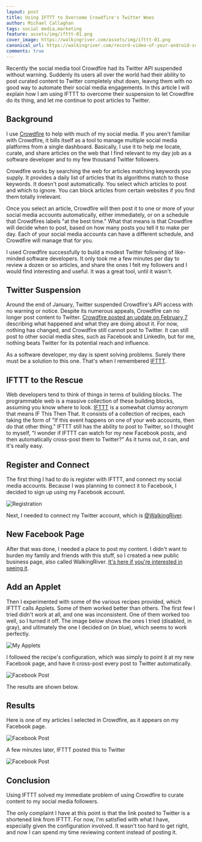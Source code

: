 ```yaml
---
layout: post
title: Using IFTTT to Overcome Crowdfire's Twitter Woes
author: Michael Callaghan
tags: social media,marketing
feature: assets/img/ifttt-01.png
cover_image: https://walkingriver.com/assets/img/ifttt-01.png
canonical_url: https://walkingriver.com/record-video-of-your-android-screen/
comments: true
---
```

Recently the social media tool Crowdfire had its Twitter API suspended without warning. 
Suddenly its users all over the world had their ability to post curated content to Twitter
completely shut down, leavng them with no good way to automate their social media engagements. 
In this article I will explain how I am using IFTTT to overcome their suspension to let
Crowdfire do its thing, and let me continue to post articles to Twitter.

<!--more-->

## Background
I use [Crowdfire](https://web.crowdfireapp.com) to help with much of my social media. If you aren't familiar with Crowdfire, it bills itself as a tool to manage multiple social media platforms from a single dashboard. Basically, I use it to help me locate, curate, and share articles on the web that I find relevant to my day job as a software developer and to my few thousand Twitter followers.

Crowdfire works by searching the web for articles matching keywords you supply. It provides a daily list of articles that its algorithms match to those keywords. It doesn't post automatically. You select which articles to post and which to ignore. You can block articles from certain websites if you find them totally irrelevant. 

Once you select an article, Crowdfire will then post it to one or more of your social media accounts automatically, either immediately, or on a schedule that Crowdfires labels "at the best time." What that means is that Crowdfire will decide when to post, based on how many posts you tell it to make per day. Each of your social media accounts can have a different schedule, and Crowdfire will manage that for you.

I used Crowdfire successfully to build a modest Twitter following of like-minded software developers. It only took me a few minutes per day to review a dozen or so articles, and share the ones I felt my followers and I would find interesting and useful. It was a great tool, until it wasn't.

## Twitter Suspension
Around the end of January, Twitter suspended Crowdfire's API access with no warning or notice. Despite its numerous appeals, Crowdfire can no longer post content to Twitter. [Crowdfire posted an update on February 7](https://blog.crowdfireapp.com/where-are-the-twitter-manage-features-60edc7dde684) describing what happened and what they are doing about it. For now, nothing has changed, and Crowdfire still cannot post to Twitter. It can still post to other social media sites, such as Facebook and LinkedIn, but for me, nothing beats Twitter for its potential reach and influence. 

As a software developer, my day is spent solving problems. Surely there must be a solution to this one. That's when I remembered [IFTTT](https://ifttt.com/).

## IFTTT to the Rescue
 Web developers tend to think of things in terms of building blocks. The programmable web is a massive collection of these building blocks, assuming you know where to look. [IFTTT](https://ifttt.com/) is a somewhat clumsy acronym that means IF This Then That. It consists of a collection of recipes, each taking the form of "If this event happens on one of your web accounts, then do that other thing." IFTTT still has the ability to post to Twitter, so I thought to myself, "I wonder if IFTTT can watch for my new Facebook posts, and then automatically cross-post them to Twitter?" As it turns out, it can, and it's really easy.

 ## Register and Connect
 The first thing I had to do is register with IFTTT, and connect my social media accounts. Because I was planning to connect it to Facebook, I decided to sign up using my Facebook account. 

  ![Registration](https://walkingriver.com/assets/img/ifttt-02.png)


 Next, I needed to connect my Twitter account, which is [@WalkingRiver](https://twitter.com/walkingriver). 

## New Facebook Page
 After that was done, I needed a place to post my content. I didn't want to burden my family and friends with this stuff, so I created a new public business page, also called WalkingRiver. [It's here if you're interested in seeing it](https://www.facebook.com/WalkingRiver-1263375327144144/). 

## Add an Applet
 Then I experimented with some of the various recipes provided, which IFTTT calls Applets. Some of them worked better than others. The first few I tried didn't work at all, and one was inconsistent. One of them worked too well, so I turned it off. The image below shows the ones I tried (disabled, in gray), and ultimately the one I decided on (in blue), which seems to work perfectly.

 ![My Applets](https://walkingriver.com/assets/img/ifttt-03.png)

 I followed the recipe's configuration, which was simply to point it at my new Facebook page, and have it cross-post every post to Twitter automatically. 
 
 ![Facebook Post](https://walkingriver.com/assets/img/ifttt-04.png)

 The results are shown below. 

## Results
Here is one of my articles I selected in Crowdfire, as it appears on my Facebook page.

 ![Facebook Post](https://walkingriver.com/assets/img/ifttt-05.png)

A few minutes later, IFTTT posted this to Twitter

 ![Facebook Post](https://walkingriver.com/assets/img/ifttt-06.png)

## Conclusion
Using IFTTT solved my immediate problem of using Crowdfire to curate content to my social media followers. 

The only complaint I have at this point is that the link posted to Twitter is a shortened link from IFTTT. For now, I'm satisfied with what I have, especially given the configuration involved. It wasn't too hard to get right, and now I can spend my time reviewing content instead of posting it.
